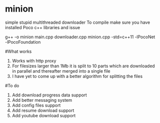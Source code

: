 # minion
simple stupid multithreaded downloader
To compile make sure you have installed Poco c++  libraries and issue

g++ -o minion  main.cpp downloader.cpp minion.cpp  -std=c++11 -lPocoNet -lPocoFoundation


#What works

1. Works with http proxy
2. For filesizes larger than 1Mb it is split to 10 parts which are downloaded in parallel and thereafter merged into a single file
3. I have yet to come up with a better algorithm for splitting the files

#To do

1. Add download progress data support 
2. Add better messaging system
3. Add config files support
4. Add resume download support
5. Add youtube download support
